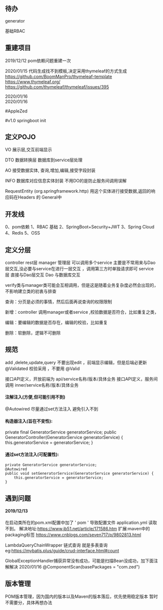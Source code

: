 ## 待办
generator

基础RBAC 



## 重建项目
2019/12/12  pom依赖问题重建一次

2020/01/15  代码生成找不到模板,决定采用thymeleaf的方式生成
https://github.com/BoomManPro/thymeleaf-template
https://www.thymeleaf.org/
https://github.com/thymeleaf/thymeleaf/issues/395

2020/01/16  
2020/01/16  
 

#AppleZed

#v1.0
springboot init 

## 定义POJO

VO 展示层,交互前端显示

DTO 数据转换层 数据库到service层处理

AO 接受数据实体, 查询,增加,编辑,接受字段封装

INFO 数据库对应信息实体封装  不用DO的是防止服务间调用误解

RequestEntity (org.springframework.http) 用这个实体进行接受数据,返回的响应码在Headers 的 General中

## 开发线
0、pom依赖
1、RBAC 基础
2、SpringBoot+Security+JWT
3、Spring Cloud
4、Redis
5、OSS

## 定义分层
controller rest层
manager 管理层 可以调用多个service 主要是不常用来与Dao层交互,没必要与service在进行一层交互 ，调用第三方时单独请求即可
service 层 直接与Dao层交互
Dao 与数据库交互

verify类与manager类可能会互相调用，但是这是随着业务复杂度必然会出现的，不影响建立类的初衷与排查

查询：分页是必须的事情，然后后面再说查询的权限限制

新增：controller 调用manager或者service ,校验数据是否符合，比如重复之类，

编辑：要编辑的数据是否存在，编辑的校验，比如重复

删除：软删除，逻辑不可删除



## 规范
add ,delete,update,query  不要出现edit ，前端显示编辑，但是后端必更新
@Validated 校验采用 ，不要用 @Valid

接口API定义，开放前端为 api/service名称/版本/具体业务
接口API定义，服务间调用 inner/service名称/版本/具体业务

#### 注解注入(方便,但可能引用不到)
@Autowired
尽量通过set方法注入 避免引入不到 

#### 构造器注入(旨在不变性):
   private final GeneratorService generatorService;
    public GeneratorController(GeneratorService generatorService) {
        this.generatorService = generatorService;
    }
    
#### 通过set方法注入(可配置性):
    private GeneratorService generatorService;
    @Autowired
    public void setGeneratorService(GeneratorService generatorService) {
        this.generatorService = generatorService;
    }


## 遇到问题
#### 2019/12/13  
在启动类所在的pom.xml配置中加了 ' <packaging>pom</packaging> ' 导致配置文件 application.yml 读取不到。
解决地址:https://www.jb51.net/article/171586.htm
扩展:maven中的packaging标签 https://www.cnblogs.com/seven717/p/9802813.html

LambdaQueryChainWrapper  链式查询 就是多表查询
eg:https://mybatis.plus/guide/crud-interface.html#count


GlobalExceptionHandler捕获异常没有成功，可能是扫描Bean没成功，加下面注解解决 2020/01/16
@ComponentScan(basePackages = "com.zed")


## 版本管理
POM版本管理，因为国内的版本以及Maven的版本落后，优先使用稳定版本
暂时不需要分，具体再想办法
